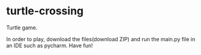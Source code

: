 # turtle-crossing
Turtle game.

In order to play, download the files(download ZIP) and run the main.py file in an IDE such as pycharm. Have fun!
